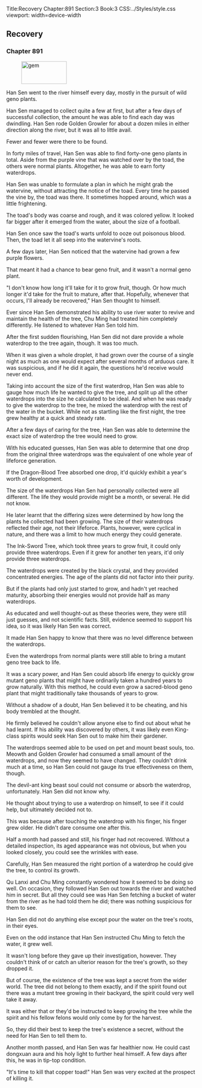 Title:Recovery 
Chapter:891 
Section:3 
Book:3 
CSS:../Styles/style.css 
viewport: width=device-width
  
## Recovery
### Chapter 891
  
<figure>
	<img src="../Images/gem.gif" alt="gem" id="gem" width="120" height="60" />
</figure>
  

  
Han Sen went to the river himself every day, mostly in the pursuit of wild geno plants.

Han Sen managed to collect quite a few at first, but after a few days of successful collection, the amount he was able to find each day was dwindling. Han Sen rode Golden Growler for about a dozen miles in either direction along the river, but it was all to little avail.

Fewer and fewer were there to be found.

In forty miles of travel, Han Sen was able to find forty-one geno plants in total. Aside from the purple vine that was watched over by the toad, the others were normal plants. Altogether, he was able to earn forty waterdrops.

Han Sen was unable to formulate a plan in which he might grab the watervine, without attracting the notice of the toad. Every time he passed the vine by, the toad was there. It sometimes hopped around, which was a little frightening.

The toad's body was coarse and rough, and it was colored yellow. It looked far bigger after it emerged from the water, about the size of a football.

Han Sen once saw the toad's warts unfold to ooze out poisonous blood. Then, the toad let it all seep into the watervine's roots.

A few days later, Han Sen noticed that the watervine had grown a few purple flowers.

That meant it had a chance to bear geno fruit, and it wasn't a normal geno plant.

"I don't know how long it'll take for it to grow fruit, though. Or how much longer it'd take for the fruit to mature, after that. Hopefully, whenever that occurs, I'll already be recovered," Han Sen thought to himself.

Ever since Han Sen demonstrated his ability to use river water to revive and maintain the health of the tree, Chu Ming had treated him completely differently. He listened to whatever Han Sen told him.

After the first sudden flourishing, Han Sen did not dare provide a whole waterdrop to the tree again, though. It was too much.

When it was given a whole droplet, it had grown over the course of a single night as much as one would expect after several months of arduous care. It was suspicious, and if he did it again, the questions he'd receive would never end.

Taking into account the size of the first waterdrop, Han Sen was able to gauge how much life he wanted to give the tree, and split up all the other waterdrops into the size he calculated to be ideal. And when he was ready to give the waterdrop to the tree, he mixed the waterdrop with the rest of the water in the bucket. While not as startling like the first night, the tree grew healthy at a quick and steady rate.

After a few days of caring for the tree, Han Sen was able to determine the exact size of waterdrop the tree would need to grow.

With his educated guesses, Han Sen was able to determine that one drop from the original three waterdrops was the equivalent of one whole year of lifeforce generation.

If the Dragon-Blood Tree absorbed one drop, it'd quickly exhibit a year's worth of development.

The size of the waterdrops Han Sen had personally collected were all different. The life they would provide might be a month, or several. He did not know.

He later learnt that the differing sizes were determined by how long the plants he collected had been growing. The size of their waterdrops reflected their age, not their lifeforce. Plants, however, were cyclical in nature, and there was a limit to how much energy they could generate.

The Ink-Sword Tree, which took three years to grow fruit, it could only provide three waterdrops. Even if it grew for another ten years, it'd only provide three waterdrops.

The waterdrops were created by the black crystal, and they provided concentrated energies. The age of the plants did not factor into their purity.

But if the plants had only just started to grow, and hadn't yet reached maturity, absorbing their energies would not provide half as many waterdrops.

As educated and well thought-out as these theories were, they were still just guesses, and not scientific facts. Still, evidence seemed to support his idea, so it was likely Han Sen was correct.

It made Han Sen happy to know that there was no level difference between the waterdrops.

Even the waterdrops from normal plants were still able to bring a mutant geno tree back to life.

It was a scary power, and Han Sen could absorb life energy to quickly grow mutant geno plants that might have ordinarily taken a hundred years to grow naturally. With this method, he could even grow a sacred-blood geno plant that might traditionally take thousands of years to grow.

Without a shadow of a doubt, Han Sen believed it to be cheating, and his body trembled at the thought.

He firmly believed he couldn't allow anyone else to find out about what he had learnt. If his ability was discovered by others, it was likely even King-class spirits would seek Han Sen out to make him their gardener.

The waterdrops seemed able to be used on pet and mount beast souls, too. Meowth and Golden Growler had consumed a small amount of the waterdrops, and now they seemed to have changed. They couldn't drink much at a time, so Han Sen could not gauge its true effectiveness on them, though.

The devil-ant king beast soul could not consume or absorb the waterdrop, unfortunately. Han Sen did not know why.

He thought about trying to use a waterdrop on himself, to see if it could help, but ultimately decided not to.

This was because after touching the waterdrop with his finger, his finger grew older. He didn't dare consume one after this.

Half a month had passed and still, his finger had not recovered. Without a detailed inspection, its aged appearance was not obvious, but when you looked closely, you could see the wrinkles with ease.

Carefully, Han Sen measured the right portion of a waterdrop he could give the tree, to control its growth.

Qu Lanxi and Chu Ming constantly wondered how it seemed to be doing so well. On occasion, they followed Han Sen out towards the river and watched him in secret. But all they could see was Han Sen fetching a bucket of water from the river as he had told them he did; there was nothing suspicious for them to see.

Han Sen did not do anything else except pour the water on the tree's roots, in their eyes.

Even on the odd instance that Han Sen instructed Chu Ming to fetch the water, it grew well.

It wasn't long before they gave up their investigation, however. They couldn't think of or catch an ulterior reason for the tree's growth, so they dropped it.

But of course, the existence of the tree was kept a secret from the wider world. The tree did not belong to them exactly, and if the spirit found out there was a mutant tree growing in their backyard, the spirit could very well take it away.

It was either that or they'd be instructed to keep growing the tree while the spirit and his fellow felons would only come by for the harvest.

So, they did their best to keep the tree's existence a secret, without the need for Han Sen to tell them to.

Another month passed, and Han Sen was far healthier now. He could cast dongxuan aura and his holy light to further heal himself. A few days after this, he was in tip-top condition.

"It's time to kill that copper toad!" Han Sen was very excited at the prospect of killing it.
